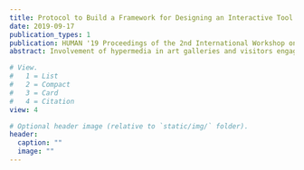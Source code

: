 ```yaml
---
title: Protocol to Build a Framework for Designing an Interactive Tool for Art Gallery Visitors
date: 2019-09-17
publication_types: 1
publication: HUMAN '19 Proceedings of the 2nd International Workshop on Human Factors in Hypertext
abstract: Involvement of hypermedia in art galleries and visitors engagement is truly an interdisciplinary research. We propose an initial study which will help in the building of a framework to design a satisfying interactive and engaging tools for visitors to art galleries. The paper suggests conducting semi-structured interviews with art curators as stakeholders. Thematic analysis should be done on the collected data which will help us to focus on the specific factors of greatest import to guide design of the tool set. The collected information and lessons from existing hypermedia models will continue to guide the designing of suitable tools.

# View.
#   1 = List
#   2 = Compact
#   3 = Card
#   4 = Citation
view: 4

# Optional header image (relative to `static/img/` folder).
header:
  caption: ""
  image: ""
---
```

